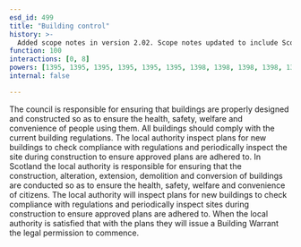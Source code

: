 ```yaml
---
esd_id: 499
title: "Building control"
history: >-
  Added scope notes in version 2.02. Scope notes updated to include Scottish regulations in version 3.00. Term name changed from 'Building control' to 'Land and property - building control' in version 3.00. Name changed to 'Building control' in version 4.00.
function: 100
interactions: [0, 8]
powers: [1395, 1395, 1395, 1395, 1395, 1395, 1398, 1398, 1398, 1398, 1398, 1398, 1400, 1400, 1400, 1400, 1400, 1400, 1400, 1400, 1410, 1410, 1410, 1410, 1410, 1410, 1411, 1411, 1411, 1411, 1411, 1411, 1411, 1412, 1412, 1412, 1412, 1412, 1412, 1412, 1814, 1814, 2533, 2534, 2534, 3075, 3075, 3076, 3076, 3077, 3077, 3078, 3078, 3079, 3079, 3080, 3080, 3081, 3081, 3082, 3082, 3083, 3083, 3084, 3084, 3084, 3085, 3085]
internal: false

---
```


The council is responsible for ensuring that buildings are properly designed and constructed so as to ensure the health, safety, welfare and convenience of people using them. All buildings should comply with the current building regulations. The local authority inspect plans for new buildings to check compliance with regulations and periodically inspect the site during construction to ensure approved plans are adhered to. 
In Scotland the local authority is responsible for ensuring that the construction, alteration, extension, demolition and conversion of buildings are conducted so as to ensure the health, safety, welfare and convenience of citizens. The local authority will inspect plans for new buildings to check compliance with regulations and periodically inspect sites during construction to ensure approved plans are adhered to. When the local authority is satisfied that with the plans they will issue a Building Warrant the legal permission to commence.

